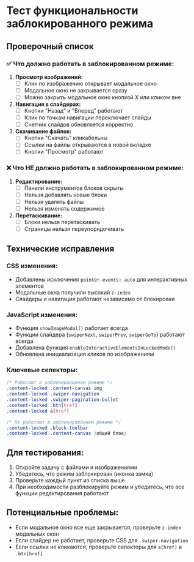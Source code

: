 # Тест функциональности заблокированного режима

## Проверочный список

### ✅ Что должно работать в заблокированном режиме:

1. **Просмотр изображений:**
   - [ ] Клик по изображению открывает модальное окно
   - [ ] Модальное окно не закрывается сразу
   - [ ] Можно закрыть модальное окно кнопкой X или кликом вне

2. **Навигация в слайдерах:**
   - [ ] Кнопки "Назад" и "Вперед" работают
   - [ ] Клик по точкам навигации переключает слайды
   - [ ] Счетчик слайдов обновляется корректно

3. **Скачивание файлов:**
   - [ ] Кнопки "Скачать" кликабельны
   - [ ] Ссылки на файлы открываются в новой вкладке
   - [ ] Кнопки "Просмотр" работают

### ❌ Что НЕ должно работать в заблокированном режиме:

1. **Редактирование:**
   - [ ] Панели инструментов блоков скрыты
   - [ ] Нельзя добавлять новые блоки
   - [ ] Нельзя удалять файлы
   - [ ] Нельзя изменять содержимое

2. **Перетаскивание:**
   - [ ] Блоки нельзя перетаскивать
   - [ ] Страницы нельзя переупорядочивать

## Технические исправления

### CSS изменения:
- Добавлены исключения `pointer-events: auto` для интерактивных элементов
- Модальные окна получили высокий `z-index`
- Слайдеры и навигация работают независимо от блокировки

### JavaScript изменения:
- Функция `showImageModal()` работает всегда
- Функции слайдера (`swiperNext`, `swiperPrev`, `swiperGoTo`) работают всегда
- Добавлена функция `enableInteractiveElementsInLockedMode()`
- Обновлена инициализация кликов по изображениям

### Ключевые селекторы:
```css
/* Работают в заблокированном режиме */
.content-locked .content-canvas img
.content-locked .swiper-navigation
.content-locked .swiper-pagination-bullet
.content-locked .btn[href]
.content-locked a[href]

/* Не работают в заблокированном режиме */
.content-locked .block-toolbar
.content-locked .content-canvas (общий блок)
```

## Для тестирования:

1. Откройте задачу с файлами и изображениями
2. Убедитесь, что режим заблокирован (иконка замка)
3. Проверьте каждый пункт из списка выше
4. При необходимости разблокируйте режим и убедитесь, что все функции редактирования работают

## Потенциальные проблемы:

- Если модальное окно все еще закрывается, проверьте `z-index` модальных окон
- Если слайдер не работает, проверьте CSS для `.swiper-navigation`
- Если ссылки не кликаются, проверьте селекторы для `a[href]` и `.btn[href]`
